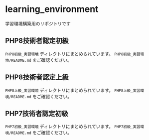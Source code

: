 # learning_environment

学習環境構築用のリポジトリです

## PHP8技術者認定初級

`PHP8初級_実習環境` ディレクトリにまとめられています。
`PHP8初級_実習環境/README.md` をご確認ください。

## PHP8技術者認定上級

`PHP8上級_実習環境` ディレクトリにまとめられています。
`PHP8上級_実習環境/README.md` をご確認ください。

## PHP7技術者認定初級

`PHP7初級_実習環境` ディレクトリにまとめられています。
`PHP7初級_実習環境/README.md` をご確認ください。
